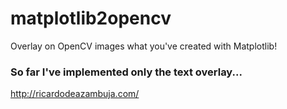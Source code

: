 # matplotlib2opencv
Overlay on OpenCV images what you've created with Matplotlib!
### So far I've implemented only the text overlay...  


http://ricardodeazambuja.com/

